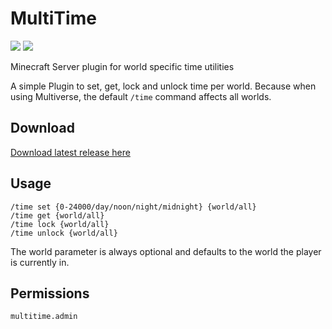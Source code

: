 MultiTime
=================
![](https://tokei.rs/b1/github/Maddin-M/MultiTime?category=code)
![](https://img.shields.io/bstats/servers/10918)

Minecraft Server plugin for world specific time utilities

A simple Plugin to set, get, lock and unlock time per world. Because when using Multiverse, the default `/time` command affects all worlds.

Download
---

[Download latest release here](https://www.spigotmc.org/resources/multitime.90642/)

Usage
---

`/time set {0-24000/day/noon/night/midnight} {world/all}`  
`/time get {world/all}`  
`/time lock {world/all}`  
`/time unlock {world/all}`

The world parameter is always optional and defaults to the world the player is currently in.

Permissions
---

`multitime.admin`
